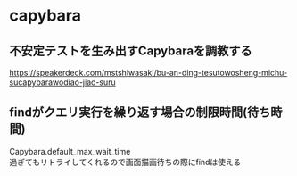 # capybara
## 不安定テストを生み出すCapybaraを調教する
https://speakerdeck.com/mstshiwasaki/bu-an-ding-tesutowosheng-michu-sucapybarawodiao-jiao-suru

## findがクエリ実行を繰り返す場合の制限時間(待ち時間)
Capybara.default_max_wait_time  
過ぎてもリトライしてくれるので画面描画待ちの際にfindは使える